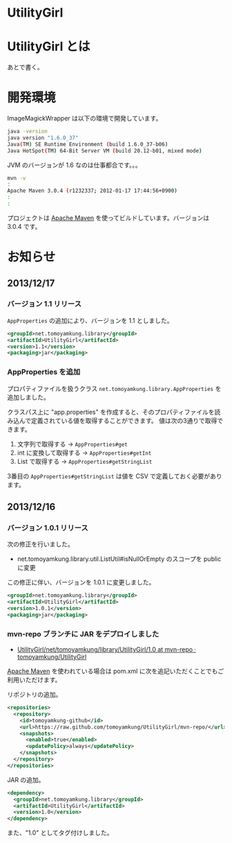 UtilityGirl
===========

# UtilityGirl とは

あとで書く。


# 開発環境

ImageMagickWrapper は以下の環境で開発しています。

```sh
java -version
java version "1.6.0_37"
Java(TM) SE Runtime Environment (build 1.6.0_37-b06)
Java HotSpot(TM) 64-Bit Server VM (build 20.12-b01, mixed mode)
```

JVM のバージョンが 1.6 なのは仕事都合です。。。


```sh
mvn -v
:
Apache Maven 3.0.4 (r1232337; 2012-01-17 17:44:56+0900)
:
:
```

プロジェクトは [Apache Maven](http://maven.apache.org/) を使ってビルドしています。バージョンは 3.0.4 です。


# お知らせ


## 2013/12/17


### バージョン 1.1 リリース

`AppProperties` の追加により、バージョンを 1.1 としました。

```xml
<groupId>net.tomoyamkung.library</groupId>
<artifactId>UtilityGirl</artifactId>
<version>1.1</version>
<packaging>jar</packaging>
```


### AppProperties を追加

プロパティファイルを扱うクラス `net.tomoyamkung.library.AppProperties` を追加しました。

クラスパス上に "app.properties" を作成すると、そのプロパティファイルを読み込んで定義されている値を取得することができます。
値は次の3通りで取得できます。

1. 文字列で取得する → `AppProperties#get`
2. int に変換して取得する → `AppProperties#getInt`
3. List<String> で取得する →  `AppProperties#getStringList`

3番目の `AppProperties#getStringList` は値を CSV で定義しておく必要があります。


## 2013/12/16


### バージョン 1.0.1 リリース

次の修正を行いました。

- net.tomoyamkung.library.util.ListUtil#isNullOrEmpty のスコープを public に変更

この修正に伴い、バージョンを 1.0.1 に変更しました。

```xml
<groupId>net.tomoyamkung.library</groupId>
<artifactId>UtilityGirl</artifactId>
<version>1.0.1</version>
<packaging>jar</packaging>
```


### mvn-repo ブランチに JAR をデプロイしました

- [UtilityGirl/net/tomoyamkung/library/UtilityGirl/1.0 at mvn-repo · tomoyamkung/UtilityGirl](https://github.com/tomoyamkung/UtilityGirl/tree/mvn-repo/net/tomoyamkung/library/UtilityGirl/1.0)

[Apache Maven](http://maven.apache.org/) を使われている場合は pom.xml に次を追記いただくことでもご利用いただけます。

リポジトリの追加。

```xml
<repositories>
  <repository>
    <id>tomoyamkung-github</id>
    <url>https://raw.github.com/tomoyamkung/UtilityGirl/mvn-repo/</url>
    <snapshots>
      <enabled>true</enabled>
      <updatePolicy>always</updatePolicy>
    </snapshots>
  </repository>
</repositories>
```

JAR の追加。

```xml
<dependency>
  <groupId>net.tomoyamkung.library</groupId>
  <artifactId>UtilityGirl</artifactId>
  <version>1.0</version>
</dependency>
```

また、"1.0" としてタグ付けしました。
